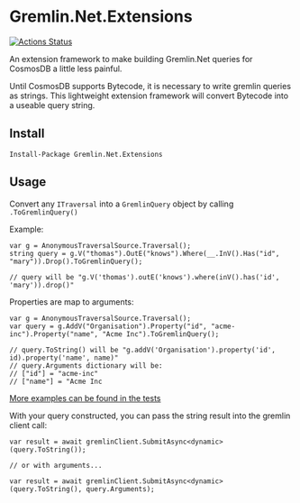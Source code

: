 # Gremlin.Net.Extensions

[![Actions Status](https://github.com/csharpsi/Gremlin.Net.Extensions/workflows/Build%20package%20and%20push/badge.svg)](https://github.com/csharpsi/Gremlin.Net.Extensions/actions)

An extension framework to make building Gremlin.Net queries for CosmosDB a little less painful. 

Until CosmosDB supports Bytecode, it is necessary to write gremlin queries as strings. This lightweight extension framework will convert Bytecode into a useable query string.

## Install

```
Install-Package Gremlin.Net.Extensions
```

## Usage
Convert any `ITraversal` into a `GremlinQuery` object by calling `.ToGremlinQuery()`

Example:
```
var g = AnonymousTraversalSource.Traversal();
string query = g.V("thomas").OutE("knows").Where(__.InV().Has("id", "mary")).Drop().ToGremlinQuery();

// query will be "g.V('thomas').outE('knows').where(inV().has('id', 'mary')).drop()"
```

Properties are map to arguments:
```
var g = AnonymousTraversalSource.Traversal();
var query = g.AddV("Organisation").Property("id", "acme-inc").Property("name", "Acme Inc").ToGremlinQuery();

// query.ToString() will be "g.addV('Organisation').property('id', id).property('name', name)"
// query.Arguments dictionary will be:
// ["id"] = "acme-inc"
// ["name"] = "Acme Inc
```

[More examples can be found in the tests](https://github.com/csharpsi/Gremlin.Net.Extensions/blob/master/test/Gremlin.Net.Extensions.Tests/BytecodeExtensionsTests.cs)

With your query constructed, you can pass the string result into the gremlin client call:
```
var result = await gremlinClient.SubmitAsync<dynamic>(query.ToString());

// or with arguments...

var result = await gremlinClient.SubmitAsync<dynamic>(query.ToString(), query.Arguments);
```
